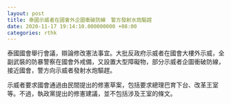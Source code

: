 ```yaml
---
layout: post
title: 泰國示威者在國會外企圖衝破防線　警方發射水炮驅趕
date: 2020-11-17 19:14:10.000000000 +08:00
categories: rthk
---
```


泰國國會舉行會議，辯論修改憲法事宜。大批反政府示威者在國會大樓外示威，全副武裝的防暴警察在國會外戒備，又設置大型障礙物，部分示威者企圖衝破防線，接近國會，警方向示威者發射水炮驅趕。

示威者要求國會通過由民間提出的修憲草案，包括要求總理巴育下台、改革王室等。不過，執政黨提出的修憲建議，並不包括涉及王室的條文。
